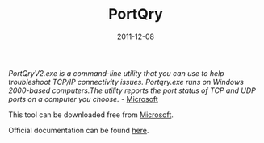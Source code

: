 ﻿---
layout: post
title: PortQry
date: 2011-12-08
categories: None
---

*PortQryV2.exe is a command-line utility that you can use to help troubleshoot TCP/IP connectivity issues. Portqry.exe runs on Windows 2000-based computers.The utility reports the port status of TCP and UDP ports on a computer you choose.* - <a href="http://www.microsoft.com/download/en/details.aspx?displaylang=en&id=17148" title="portqry" target="_blank">Microsoft</a>  

This tool can be downloaded free from <a href="http://www.microsoft.com/download/en/details.aspx?displaylang=en&id=17148" title="portqry" target="_blank">Microsoft</a>.  

Official documentation can be found <a href="http://technet.microsoft.com/en-us/library/cc776894(v=ws.10).aspx" target="_blank">here</a>.
